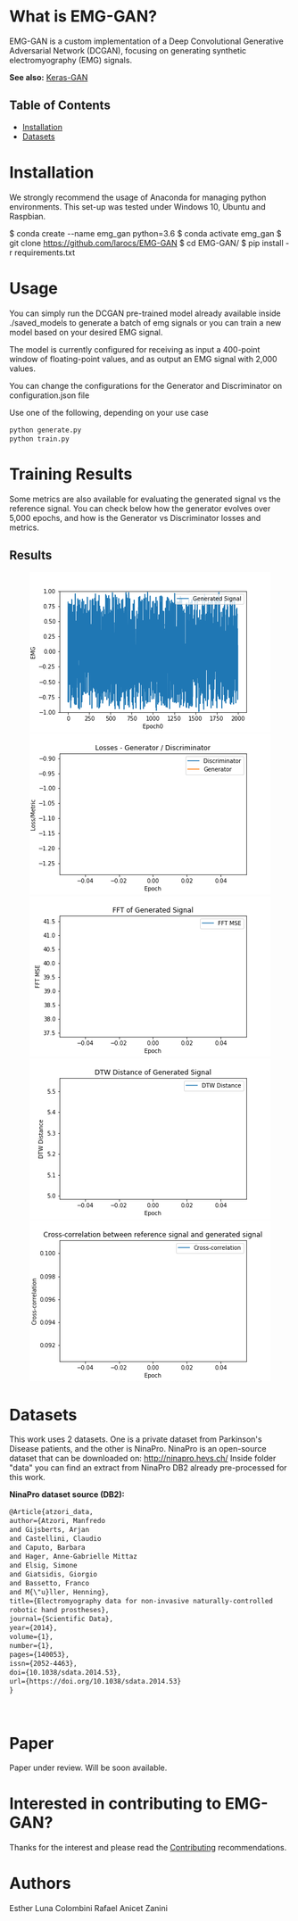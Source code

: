 # What is EMG-GAN?
EMG-GAN is a custom implementation of a Deep Convolutional Generative Adversarial Network (DCGAN), focusing on generating synthetic electromyography (EMG) signals.

<b>See also:</b> [Keras-GAN](https://github.com/eriklindernoren/Keras-GAN/)

## Table of Contents
  * [Installation](#installation)
  * [Datasets](#datasets)

# Installation
We strongly recommend the usage of Anaconda for managing python environments. 
This set-up was tested under Windows 10, Ubuntu and Raspbian.

  $ conda create --name emg_gan python=3.6
	$ conda activate emg_gan
	$ git clone https://github.com/larocs/EMG-GAN
  $ cd EMG-GAN/
  $ pip install -r requirements.txt
	
	
# Usage
You can simply run the DCGAN pre-trained model already available inside ./saved_models to generate a batch of emg signals or you can train a new model based on your desired EMG signal.

The model is currently configured for receiving as input a 400-point window of floating-point values, and as output an EMG signal with 2,000 values.

You can change the configurations for the Generator and Discriminator on configuration.json file

Use one of the following, depending on your use case
```
python generate.py
python train.py

```

# Training Results
Some metrics are also available for evaluating the generated signal vs the reference signal. You can check below how the generator evolves over 5,000 epochs, and how is the Generator vs Discriminator losses and metrics.

## Results

<div align='center'>
<img src = 'figures/generation.gif' height="288px" width="432px">
</div>
<div align = 'center'>
<a href = 'figures/losses.gif'><img src = 'figures/losses.gif'  height="288px" width="432px"></a>
<a href = 'figures/fft.gif'><img src = 'figures/fft.gif'  height="288px" width="432px"></a>
<br>
<a href = 'figures/dtw.gif'><img src = 'figures/dtw.gif'  height="288px" width="432px"></a>
<a href = 'figures/cross.gif'><img src = 'figures/cross.gif'  height="288px" width="432px"></a>
</div>

# Datasets
This work uses 2 datasets. One is a private dataset from Parkinson's Disease patients, and the other is NinaPro.
NinaPro is an open-source dataset that can be downloaded on: http://ninapro.hevs.ch/
Inside folder "data" you can find an extract from NinaPro DB2 already pre-processed for this work.

**NinaPro dataset source (DB2):**
```
@Article{atzori_data,
author={Atzori, Manfredo
and Gijsberts, Arjan
and Castellini, Claudio
and Caputo, Barbara
and Hager, Anne-Gabrielle Mittaz
and Elsig, Simone
and Giatsidis, Giorgio
and Bassetto, Franco
and M{\"u}ller, Henning},
title={Electromyography data for non-invasive naturally-controlled robotic hand prostheses},
journal={Scientific Data},
year={2014},
volume={1},
number={1},
pages={140053},
issn={2052-4463},
doi={10.1038/sdata.2014.53},
url={https://doi.org/10.1038/sdata.2014.53}
}
```
&nbsp;


# Paper
Paper under review. Will be soon available.

# Interested in contributing to EMG-GAN?
Thanks for the interest and please read the [Contributing](https://github.com/larocs/EMG-GAN/blob/master/CONTRIBUTING.md) recommendations.

# Authors
Esther Luna Colombini
Rafael Anicet Zanini

